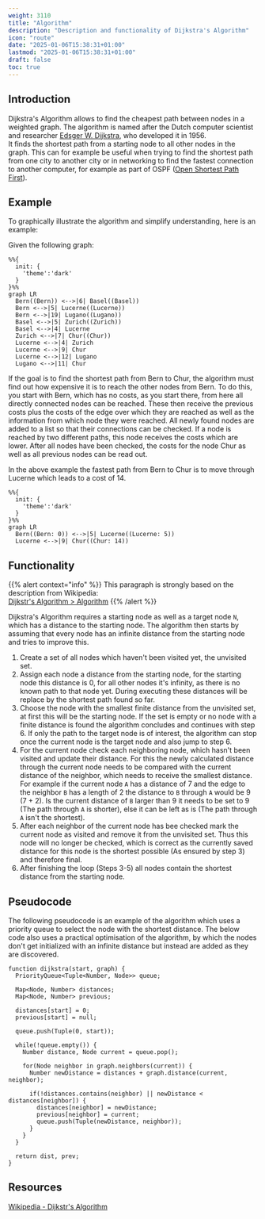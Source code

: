 ```yaml
---
weight: 3110
title: "Algorithm"
description: "Description and functionality of Dijkstra's Algorithm"
icon: "route"
date: "2025-01-06T15:38:31+01:00"
lastmod: "2025-01-06T15:38:31+01:00"
draft: false
toc: true
---
```


## Introduction

Dijkstra's Algorithm allows to find the cheapest path between nodes in a
weighted graph. The algorithm is named after the Dutch computer scientist and
researcher [Edsger W. Dijkstra][wiki-edsger_w_dijkstra], who developed it in
1956.  
It finds the shortest path from a starting node to all other nodes in the graph.
This can for example be useful when trying to find the shortest path from one
city to another city or in networking to find the fastest connection to another
computer, for example as part of OSPF ([Open Shortest Path First][wiki-ospf]).

## Example

To graphically illustrate the algorithm and simplify understanding, here is an
example:

Given the following graph:

```mermaid
%%{
  init: {
    'theme':'dark'
  }
}%%
graph LR
  Bern((Bern)) <-->|6| Basel((Basel))
  Bern <-->|5| Lucerne((Lucerne))
  Bern <-->|19| Lugano((Lugano))
  Basel <-->|5| Zurich((Zurich))
  Basel <-->|4| Lucerne
  Zurich <-->|7| Chur((Chur))
  Lucerne <-->|4| Zurich
  Lucerne <-->|9| Chur
  Lucerne <-->|12| Lugano
  Lugano <-->|11| Chur
```

If the goal is to find the shortest path from Bern to Chur, the algorithm must
find out how expensive it is to reach the other nodes from Bern. To do this, you
start with Bern, which has no costs, as you start there, from here all directly
connected nodes can be reached. These then receive the previous costs plus the
costs of the edge over which they are reached as well as the information from
which node they were reached. All newly found nodes are added to a list so that
their connections can be checked. If a node is reached by two different paths,
this node receives the costs which are lower. After all nodes have been checked,
the costs for the node Chur as well as all previous nodes can be read out.

In the above example the fastest path from Bern to Chur is to move through
Lucerne which leads to a cost of 14.

```mermaid
%%{
  init: {
    'theme':'dark'
  }
}%%
graph LR
  Bern((Bern: 0)) <-->|5| Lucerne((Lucerne: 5))
  Lucerne <-->|9| Chur((Chur: 14))
```

## Functionality

{{% alert context="info" %}}
This paragraph is strongly based on the description from Wikipedia:  
[Dijkstr's Algorithm > Algorithm][wiki-dijkstras_algorithm-algorithm]
{{% /alert %}}

Dijkstra's Algorithm requires a starting node as well as a target node `N`,
which has a distance to the starting node. The algorithm then starts by assuming
that every node has an infinite distance from the starting node and tries to
improve this.

1. Create a set of all nodes which haven't been visited yet, the unvisited set.
2. Assign each node a distance from the starting node, for the starting node
   this distance is 0, for all other nodes it's infinity, as there is no known
   path to that node yet. During executing these distances will be replace by
   the shortest path found so far.
3. Choose the node with the smallest finite distance from the unvisited set, at
   first this will be the starting node. If the set is empty or no node with a
   finite distance is found the algorithm concludes and continues with step 6.
   If only the path to the target node is of interest, the algorithm can stop
   once the current node is the target node and also jump to step 6.
4. For the current node check each neighboring node, which hasn't been visited
   and update their distance. For this the newly calculated distance through the
   current node needs to be compared with the current distance of the neighbor,
   which needs to receive the smallest distance. For example if the current node
   `A` has a distance of 7 and the edge to the neighbor `B` has a length of 2
   the distance to `B` through `A` would be 9 (7 + 2). Is the current distance
   of `B` larger than 9 it needs to be set to 9 (The path through `A` is
   shorter), else it can be left as is (The path through `A` isn't the
   shortest).
5. After each neighbor of the current node has bee checked mark the current node
   as visited and remove it from the unvisited set. Thus this node will no
   longer be checked, which is correct as the currently saved distance for this
   node is the shortest possible (As ensured by step 3) and therefore final.
6. After finishing the loop (Steps 3-5) all nodes contain the shortest distance
   from the starting node.

## Pseudocode

The following pseudocode is an example of the algorithm which uses a priority
queue to select the node with the shortest distance. The below code also uses
a practical optimisation of the algorithm, by which the nodes don't get
initialized with an infinite distance but instead are added as they are
discovered.

```mermaid
function dijkstra(start, graph) {
  PriorityQueue<Tuple<Number, Node>> queue;

  Map<Node, Number> distances;
  Map<Node, Number> previous;

  distances[start] = 0;
  previous[start] = null;

  queue.push(Tuple(0, start));

  while(!queue.empty()) {
    Number distance, Node current = queue.pop();

    for(Node neighbor in graph.neighbors(current)) {
      Number newDistance = distances + graph.distance(current, neighbor);

      if(!distances.contains(neighbor) || newDistance < distances[neighbor]) {
        distances[neighbor] = newDistance;
        previous[neighbor] = current;
        queue.push(Tuple(newDistance, neighbor));
      }
    }
  }

  return dist, prev;
}
```

## Resources

[Wikipedia - Dijkstr's Algorithm][wiki-dijkstras_algorithm]

[wiki-edsger_w_dijkstra]: https://en.wikipedia.org/wiki/Edsger_W._Dijkstra
[wiki-ospf]: https://en.wikipedia.org/wiki/Open_Shortest_Path_First
[wiki-dijkstras_algorithm]: https://en.wikipedia.org/wiki/Dijkstra%27s_algorithm#:~:text=%5B17%5D-,Algorithm,-%5Bedit%5D
[wiki-dijkstras_algorithm-algorithm]: https://en.wikipedia.org/wiki/Dijkstra%27s_algorithm#:~:text=%5B17%5D-,Algorithm,-%5Bedit%5D
